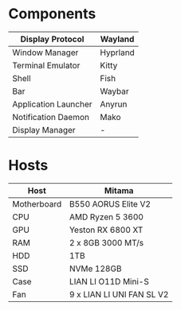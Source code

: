 # Components
| Display Protocol     | Wayland  |
|----------------------|----------|
| Window Manager       | Hyprland |
| Terminal Emulator    | Kitty    |
| Shell                | Fish     |
| Bar                  | Waybar   |
| Application Launcher | Anyrun   |
| Notification Daemon  | Mako     |
| Display Manager      | -        |

# Hosts
| Host        | Mitama                    |
|-------------|---------------------------|
| Motherboard | B550 AORUS Elite V2       |
| CPU         | AMD Ryzen 5 3600          |
| GPU         | Yeston RX 6800 XT         |
| RAM         | 2 x 8GB 3000 MT/s         |
| HDD         | 1TB                       |
| SSD         | NVMe 128GB                |
| Case        | LIAN LI O11D Mini-S       |
| Fan         | 9 x LIAN LI UNI FAN SL V2 |
